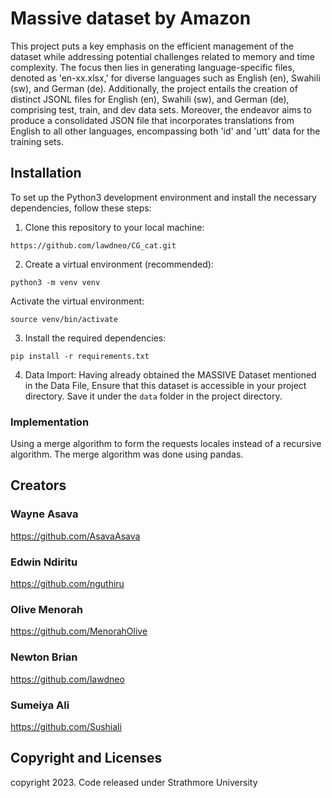 # Massive dataset by Amazon

This project puts a key emphasis on the efficient management of the dataset while addressing potential challenges related to memory and time complexity. The focus then lies in generating language-specific files, denoted as 'en-xx.xlsx,' for diverse languages such as English (en), Swahili (sw), and German (de). Additionally, the project entails the creation of distinct JSONL files for English (en), Swahili (sw), and German (de), comprising test, train, and dev data sets. Moreover, the endeavor aims to produce a consolidated JSON file that incorporates translations from English to all other languages, encompassing both 'id' and 'utt' data for the training sets.


## Installation
To set up the Python3 development environment and install the necessary dependencies, follow these steps:

1. Clone this repository to your local machine:
```{code}
https://github.com/lawdneo/CG_cat.git
``` 
2. Create a virtual environment (recommended):
```{code}
python3 -m venv venv
```
Activate the virtual environment:
```{code}
source venv/bin/activate
```
3. Install the required dependencies:
```{code}
pip install -r requirements.txt
```
4. Data Import:
Having already obtained the MASSIVE Dataset mentioned in the Data File, Ensure that this dataset is accessible in your project directory. Save it under the ```data``` folder in the project directory.

### Implementation

Using a merge algorithm to form the requests locales instead of a recursive algorithm.
The merge algorithm was done using pandas.

## Creators 

### Wayne Asava 
https://github.com/AsavaAsava

### Edwin Ndiritu 
https://github.com/nguthiru

### Olive Menorah 
https://github.com/MenorahOlive

### Newton Brian 
https://github.com/lawdneo

### Sumeiya Ali 
https://github.com/Sushiali

## Copyright and Licenses 
copyright 2023. Code released under Strathmore University


